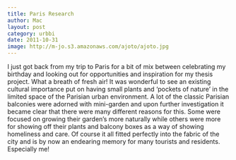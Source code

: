 ```yaml
---
title: Paris Research
author: Mac
layout: post
category: urbbi
date: 2011-10-31
image: http://m-jo.s3.amazonaws.com/ajoto/ajoto.jpg
---
```


I just got back from my trip to Paris for a bit of mix between celebrating my birthday and looking out for opportunities and inspiration for my thesis project. What a breath of fresh air! It was wonderful to see an existing cultural importance put on having small plants and &#8216;pockets of nature&#8217; in the limited space of the Parisian urban environment. A lot of the classic Parisian balconies were adorned with mini-garden and upon further investigation it became clear that there were many different reasons for this. Some were focused on growing their garden&#8217;s more naturally while others were more for showing off their plants and balcony boxes as a way of showing homeliness and care. Of course it all fitted perfectly into the fabric of the city and is by now an endearing memory for many tourists and residents. Especially me!